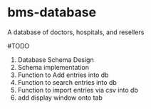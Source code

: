 # bms-database
A database of doctors, hospitals, and resellers



#TODO
1. Database Schema Design
2. Schema implementation
3. Function to Add entries into db
4. Function to search entries into db
5. Function to import entries via csv into db
6. add display window onto tab
